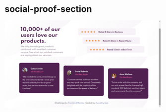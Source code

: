 # social-proof-section

![Desktop view](https://github.com/aswathysaji/social-proof-section/blob/main/social.png?raw=true)
